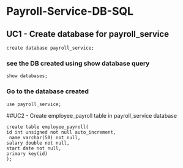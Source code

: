 # Payroll-Service-DB-SQL

## UC1 - Create database for payroll_service
```
create database payroll_service;
```

### see the DB created using show database query
```
show databases;
```

### Go to the database created 
```
use payroll_service;
```
##UC2 - Create employee_payroll table in payroll_service database
```
create table employee_payroll( 
id int unsigned not null auto_increment,
 name varchar(50) not null, 
salary double not null, 
start date not null, 
primary key(id)
);
```
